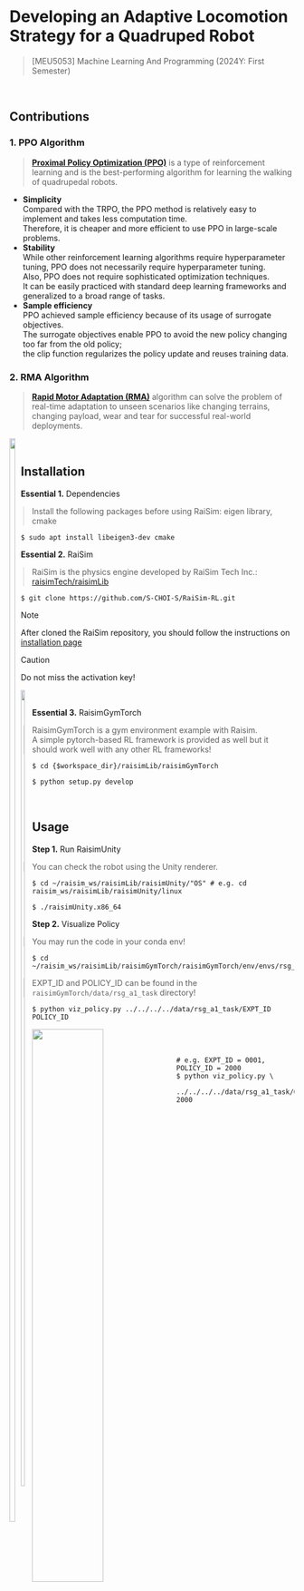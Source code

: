 # Developing an Adaptive Locomotion Strategy for a Quadruped Robot
> [MEU5053] Machine Learning And Programming (2024Y: First Semester)

<br/>

## Contributions
### 1. PPO Algorithm
> __[Proximal Policy Optimization (PPO)](https://en.wikipedia.org/wiki/Proximal_policy_optimization)__ is a type of reinforcement learning and is the best-performing algorithm for learning the walking of quadrupedal robots.

* __Simplicity__  
  Compared with the TRPO, the PPO method is relatively easy to implement and takes less computation time.  
  Therefore, it is cheaper and more efficient to use PPO in large-scale problems.
* __Stability__  
  While other reinforcement learning algorithms require hyperparameter tuning, PPO does not necessarily require hyperparameter tuning.  
  Also, PPO does not require sophisticated optimization techniques.  
  It can be easily practiced with standard deep learning frameworks and generalized to a broad range of tasks.
* __Sample efficiency__  
  PPO achieved sample efficiency because of its usage of surrogate objectives.  
  The surrogate objectives enable PPO to avoid the new policy changing too far from the old policy;  
  the clip function regularizes the policy update and reuses training data.

### 2. RMA Algorithm
> __[Rapid Motor Adaptation (RMA)](https://arxiv.org/abs/2107.04034)__ algorithm can solve the problem of real-time adaptation to unseen scenarios like changing terrains, changing payload, wear and tear for successful real-world deployments.
<div style="float: left;">
  <img src="https://github.com/S-CHOI-S/RaiSim-RL/assets/113012648/e1766812-8d26-4bd2-9f88-6963267f685f" width="70%" height="70%"/>
</div>


<br/>

## Installation
__Essential 1.__ Dependencies
> Install the following packages before using RaiSim: eigen library, cmake
```shell
$ sudo apt install libeigen3-dev cmake
```

__Essential 2.__ RaiSim
> RaiSim is the physics engine developed by RaiSim Tech Inc.: [raisimTech/raisimLib](https://github.com/raisimTech/raisimLib.git)
```shell
$ git clone https://github.com/S-CHOI-S/RaiSim-RL.git
```
> [!note]
> After cloned the RaiSim repository, you should follow the instructions on [installation page](https://raisim.com/sections/Installation.html)

> [!Caution]
> Do not miss the activation key!

<div style="float: left;">
  <img src="https://github.com/S-CHOI-S/RaiSim-RL/assets/113012648/7bb72ffe-b6fe-473c-9d71-177cc363065e" width="60%" height="60%"/>
</div>
</br>

__Essential 3.__ RaisimGymTorch
> RaisimGymTorch is a gym environment example with Raisim.  
> A simple pytorch-based RL framework is provided as well but it should work well with any other RL frameworks!

```shell
$ cd {$workspace_dir}/raisimLib/raisimGymTorch
```
```shell
$ python setup.py develop
```

<br/>

## Usage
__Step 1.__ Run RaisimUnity
> You can check the robot using the Unity renderer.
```shell
$ cd ~/raisim_ws/raisimLib/raisimUnity/"OS" # e.g. cd raisim_ws/raisimLib/raisimUnity/linux
```
``` shell
$ ./raisimUnity.x86_64
```

__Step 2.__ Visualize Policy
> You may run the code in your conda env!
```shell
$ cd ~/raisim_ws/raisimLib/raisimGymTorch/raisimGymTorch/env/envs/rsg_a1_task
```
> EXPT_ID and POLICY_ID can be found in the ```raisimGymTorch/data/rsg_a1_task``` directory!
```shell
$ python viz_policy.py ../../../../data/rsg_a1_task/EXPT_ID POLICY_ID
```
<img align="left" src="https://github.com/S-CHOI-S/RaiSim-RL/assets/113012648/955bd5e6-28eb-443d-8f11-0275cb1e2773" width="50%"/>
</br></br>

```shell
# e.g. EXPT_ID = 0001, POLICY_ID = 2000
$ python viz_policy.py \
  ../../../../data/rsg_a1_task/0001 2000
```
